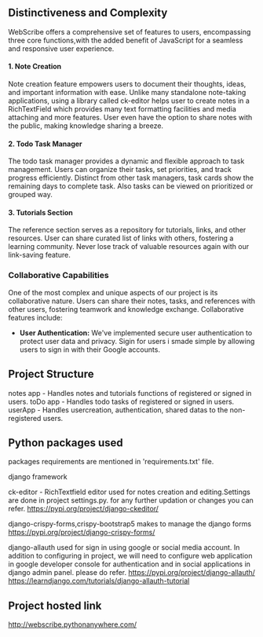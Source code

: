 ## Distinctiveness and Complexity

WebScribe offers a comprehensive set of features to users, encompassing three core functions,with the added benefit of JavaScript for a seamless and responsive user experience.

#### 1. Note Creation

Note creation feature empowers users to document their thoughts, ideas, and important information with ease. Unlike many standalone note-taking applications, using a library called ck-editor helps user to create notes in a RichTextField which provides many text formatting facilities and media attaching and more features. User even have the option to share notes with the public, making knowledge sharing a breeze.

#### 2. Todo Task Manager

The todo task manager provides a dynamic and flexible approach to task management. Users can organize their tasks, set priorities, and track progress efficiently. Distinct from other task managers, task cards show the remaining days to complete task. Also tasks can be viewed on prioritized or grouped way.

#### 3. Tutorials Section

The reference section serves as a repository for tutorials, links, and other resources. User can share curated list of links with others, fostering a learning community. Never lose track of valuable resources again with our link-saving feature.

### Collaborative Capabilities

One of the most complex and unique aspects of our project is its collaborative nature. Users can share their notes, tasks, and references with other users, fostering teamwork and knowledge exchange. Collaborative features include:


- **User Authentication:** We've implemented secure user authentication to protect user data and privacy. Sigin for users i smade       simple by allowing users to sign in with their Google accounts.



## Project Structure
notes app - Handles notes and tutorials functions of registered or signed in users.
toDo app - Handles todo tasks of registered or signed in users.
userApp - Handles usercreation, authentication, shared datas to the non-registered users.

## Python packages used
packages requirements are mentioned in 'requirements.txt' file.

django framework

ck-editor - RichTextfield editor used for notes creation and editing.Settings are done in project settings.py. for any further updation or changes you can refer.
https://pypi.org/project/django-ckeditor/

django-crispy-forms,crispy-bootstrap5
makes to manage the django forms
https://pypi.org/project/django-crispy-forms/

django-allauth
used for sign in using google or social media account. In addition to configuring in project, we will need to configure web application in google developer console for authentication and in social applications in django admin panel. please do refer.
https://pypi.org/project/django-allauth/
https://learndjango.com/tutorials/django-allauth-tutorial

## Project hosted link
http://webscribe.pythonanywhere.com/
